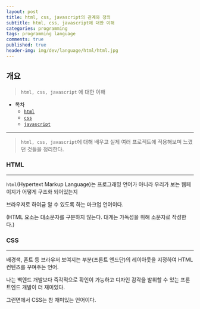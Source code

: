 ```yaml
---
layout: post
title: html, css, javascript의 관계와 정의
subtitle: html, css, javascript에 대한 이해
categories: programming
tags: programming language
comments: true
published: true
header-img: img/dev/language/html/html.jpg
---
```


## 개요
> `html, css, javascript` 에 대한 이해

-   목차
    - [`html`](#Connection과-Connection-pool/)
    - [`css`](#Datasource/)
    - [`javascript`](#JDBC란?/)


---

>  `html, css, javascript`에 대해 배우고 실제 여러 프로젝트에 적용해보며 느꼈던 것들을 정리한다. 


### HTML
---

`html`(Hypertext Markup Language)는 프로그래밍 언어가 아니라 우리가 보는 웹페이지가 어떻게 구조화 되어있는지

브라우저로 하여금 알 수 있도록 하는 마크업 언어이다.

(HTML 요소는 대소문자를 구분하지 않는다. 대게는 가독성을 위해 소문자로 작성한다.)



### CSS

---

배경색, 폰트 등 브라우저 보여지는 부분(프론트 엔드단)의 레이아웃을 지정하여 HTML 컨텐츠를 꾸며주는 언어.

나는 백엔드 개발보다 즉각적으로 확인이 가능하고 디자인 감각을 발휘할 수 있는 프론트엔드 개발이 더 재미있다.

그런면에서 CSS는 참 재미있는 언어이다.

